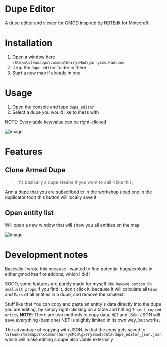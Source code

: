 # Dupe Editor
A dupe editor and viewer for GMOD inspired by NBTEdit for Minecraft.

# Installation

1) Open a window here ``\Steam\steamapps\common\GarrysMod\garrysmod\addons`` 
2) Drop the ``dupe_editor`` folder in there
3) Start a new map if already in one

# Usage
1) Open the console and type ``dupe_editor``
2) Select a dupe you would like to mess with
   
NOTE: Every table key/value can be right-clicked

![image](https://github.com/user-attachments/assets/a6082f2e-6f0a-4fd1-9c78-ac5712c8bd85)

# Features
## Clone Armed Dupe
> it's basically a dupe stealer if you want to call it like this,

Arm a dupe that you are subscribed to in the workshop (load one in the duplicator tool) this button will locally save it

## Open entity list
Will open a new window that will show you all entities on the map

![image](https://github.com/user-attachments/assets/a5d7200c-c947-4c37-a202-35e799cba4f8)

# Development notes

Basically I wrote this because I wanted to find potential bugs/exploits in either gmod itself or addons, which I did !

SOOO, some features are purely made for myself like ``Remove bottom 5% smallest props`` if you find it, don't click it, because it will calculate all ``Mins`` and ``Maxs`` of all entities in a dupe, and remove the smallest.

Stuff like that
You can copy and paste an entity's data directly into the dupe you are editing, by simply right-clicking on a table and hitting ``Insert copied entity`` 
**NOTE**: There are two methods to copy data, ``NET`` and ``JSON``. JSON will save everything (best one) NET is slightly limited in its own way, but works.

The advantage of copying with JSON, is that the copy gets saved to ``\Steam\steamapps\common\GarrysMod\garrysmod\data\dupe_editor_json.json`` 
which will make editing a dupe also viable externally
